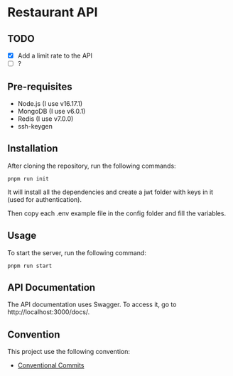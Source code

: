 # Restaurant API

## TODO

- [x] Add a limit rate to the API
- [ ] ?

## Pre-requisites

- Node.js (I use v16.17.1)
- MongoDB (I use v6.0.1)
- Redis (I use v7.0.0)
- ssh-keygen

## Installation

After cloning the repository, run the following commands:

```
pnpm run init
```

It will install all the dependencies and create a jwt folder with keys in it (used for authentication).

Then copy each .env example file in the config folder and fill the variables.

## Usage

To start the server, run the following command:

```
pnpm run start
```

## API Documentation

The API documentation uses Swagger. To access it, go to http://localhost:3000/docs/.

## Convention

This project use the following convention:

- [Conventional Commits](https://www.conventionalcommits.org/en/v1.0.0/)
